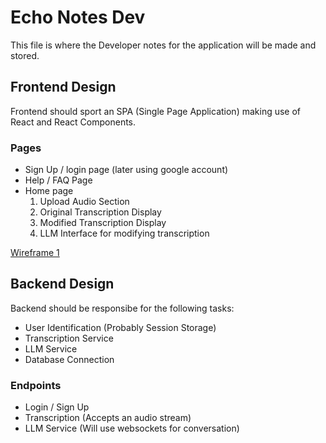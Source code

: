 # Echo Notes Dev
This file is where the Developer notes for the application will be made and stored.

## Frontend Design
Frontend should sport an SPA (Single Page Application) making use of React and React Components.

### Pages
- Sign Up / login page (later using google account)  
- Help / FAQ Page
- Home page  
    1. Upload Audio Section
    2. Original Transcription Display
    3. Modified Transcription Display
    4. LLM Interface for modifying transcription

[Wireframe 1](https://wireframe.cc/LQm5JQ)

## Backend Design
Backend should be responsibe for the following tasks:

- User Identification (Probably Session Storage)
- Transcription Service
- LLM Service
- Database Connection

### Endpoints
- Login / Sign Up
- Transcription (Accepts an audio stream)
- LLM Service (Will use websockets for conversation)